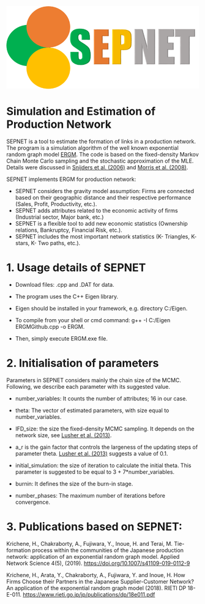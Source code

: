 <img src="images/logo.png">

# Simulation and Estimation of Production Network

SEPNET is a tool to estimate the formation of links in a production network. The program is a simulation algorithm of the well known exponential random graph model [ERGM](https://www.sciencedirect.com/science/article/pii/S0378873306000372).
The code is based on the fixed-density Markov Chain Monte Carlo sampling and the stochastic approximation of the MLE. Details were discussed in [Snijders et al. (2006)](https://onlinelibrary.wiley.com/doi/abs/10.1111/j.1467-9531.2006.00176.x)
and [Morris et al. (2008)](https://www.ncbi.nlm.nih.gov/pmc/articles/PMC2481518/). 

SEPNET implements ERGM for production network:

* SEPNET considers the gravity model assumption: Firms are connected based on their geographic distance and their respective performance (Sales, Profit, Productivity, etc.).
* SEPNET adds attributes related to the economic activity of firms (Industrial sector, Major bank, etc.)
* SEPNET is a flexible tool to add new economic statistics (Ownership relations, Bankruptcy, Financial Risk, etc.).
* SEPNET includes the most important network statistics (K- Triangles, K- stars, K- Two paths, etc.).

# 1. Usage details of SEPNET

* Download files: .cpp and .DAT for data.

* The program uses the C++ Eigen library.

* Eigen should be installed in your framework, e.g. directory C:/Eigen.

* To compile from your shell or cmd command: g++ -I C:/Eigen ERGMGithub.cpp -o ERGM.

* Then, simply execute ERGM.exe file.

# 2. Initialisation of parameters

Parameters in SEPNET considers mainly the chain size of the MCMC. Following, we describe each parameter with its suggested value.

* number_variables: It counts the number of attributes; 16 in our case.

* theta: The vector of estimated parameters, with size equal to number_variables.

* IFD_size: the size the fixed-density MCMC sampling. It depends on the network size, see [Lusher et al. (2013)](https://www.cambridge.org/core/books/exponential-random-graph-models-for-social-networks/9296EE2B53CDEF9FE9E2E981E2FDB8A8).

* a_r is the gain factor that controls the largeness of the updating steps of parameter theta. [Lusher et al. (2013)](https://www.cambridge.org/core/books/exponential-random-graph-models-for-social-networks/9296EE2B53CDEF9FE9E2E981E2FDB8A8)
suggests a value of 0.1.

* initial_simulation: the size of iteration to calculate the initial theta. This parameter is suggested to be equal to 3 + 7*number_variables.

* burnin: It defines the size of the burn-in stage.

* number_phases: The maximum number of iterations before convergence.

# 3. Publications based on SEPNET:

Krichene, H., Chakraborty, A., Fujiwara, Y., Inoue, H. and Terai, M. Tie-formation process within the communities of the Japanese production network: application of an exponential random graph model. Applied Network Science 4(5), (2019). https://doi.org/10.1007/s41109-019-0112-9 

Krichene, H., Arata, Y., Chakraborty, A., Fujiwara, Y. and Inoue, H. How Firms Choose their Partners in the Japanese Supplier-Customer Network? An application of the exponential random graph model (2018). RIETI DP 18-E-011. https://www.rieti.go.jp/jp/publications/dp/18e011.pdf